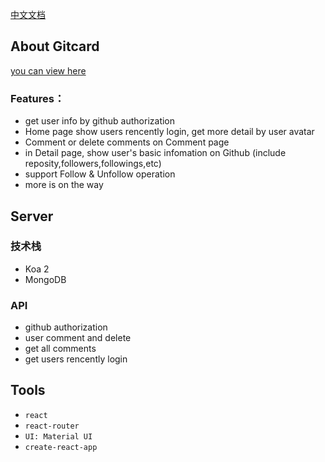 [中文文档](./zh-cn.md)

## About Gitcard
[you can view here](http://github.lijundong.com/)

### Features：
- get user info by github authorization
- Home page show users rencently login, get more detail by user avatar
- Comment or delete comments on Comment page
- in Detail page, show user's basic infomation on Github (include reposity,followers,followings,etc)
- support Follow & Unfollow operation
- more is on the way

## Server
### 技术栈

- Koa 2
- MongoDB

### API

- github authorization
- user comment and delete
- get all comments
- get users rencently login

## Tools 

- `react`
- `react-router`
- `UI: Material UI`
- `create-react-app`



